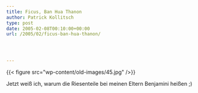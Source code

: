 ```yaml
---
title: Ficus, Ban Hua Thanon
author: Patrick Kollitsch
type: post
date: 2005-02-08T00:10:00+00:00
url: /2005/02/ficus-ban-hua-thanon/




---
```

{{< figure src="wp-content/old-images/45.jpg" />}}

Jetzt weiß ich, warum die Riesenteile bei meinen Eltern Benjamini heißen ;)
